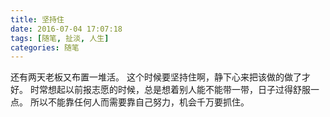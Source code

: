 ```yaml
---
title: 坚持住
date: 2016-07-04 17:07:18
tags: [随笔, 扯淡, 人生]
categories: 随笔
---
```

还有两天老板又布置一堆活。
这个时候要坚持住啊，静下心来把该做的做了才好。
时常想起以前报志愿的时候，总是想着别人能不能带一带，日子过得舒服一点。
所以不能靠任何人而需要靠自己努力，机会千万要抓住。